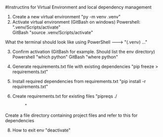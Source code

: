 #Instructins for Virtual Environment and local dependency management

1) Create a new virtual environment 
 "py -m venv .venv"
2) Activate virtual environment (GitBash on windows)
 Powershell:
 ".venv/Scripts/activate"                                           
 GitBash
 "source .venv/Scripts/activate"     

What the terminal should look like using PowerShell
 ---> "(.venv) ..."                              
 
3) Confirm activation (GitBash for example. Should list the env directory)
 Powershell
 "which python"
 GitBash
 "where python"

4) Generate requirements.txt file with existing dependencies
"pip freeze > requirements.txt"

6) Install required dependencies from requirements.txt
"pip install -r requirements.txt"

7) Create requirements.txt for existing files
"pipreqs ./<dir>"

Create a file directory containing project files and refer to this for dependencies

8) How to exit env
"deactivate"